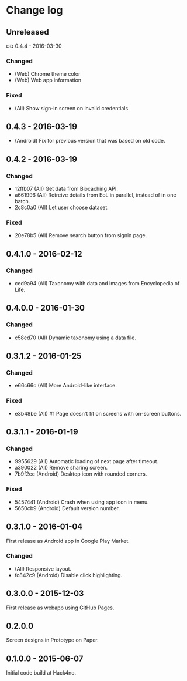 # Change log

## Unreleased

¤¤ 0.4.4 - 2016-03-30

### Changed
- (Web) Chrome theme color
- (Web) Web app information

### Fixed
- (All) Show sign-in screen on invalid credentials

## 0.4.3 - 2016-03-19

- (Android) Fix for previous version that was based on old code.

## 0.4.2 - 2016-03-19

### Changed
- 12ffb07 (All) Get data from Biocaching API.
- a661996 (All) Retreive details from EoL in parallel, instead of in one batch.
- 2c8c0a0 (All) Let user choose dataset.

### Fixed
- 20e78b5 (All) Remove search button from signin page.

## 0.4.1.0 - 2016-02-12

### Changed
- ced9a94 (All) Taxonomy with data and images from Encyclopedia of Life.

## 0.4.0.0 - 2016-01-30

### Changed
- c58ed70 (All) Dynamic taxonomy using a data file.

## 0.3.1.2 - 2016-01-25

### Changed
- e66c66c (All) More Android-like interface.

### Fixed
- e3b48be (All) #1 Page doesn't fit on screens with on-screen buttons. 

## 0.3.1.1 - 2016-01-19

### Changed
- 9955629 (All) Automatic loading of next page after timeout.
- a390022 (All) Remove sharing screen.
- 7b9f2cc (Android) Desktop icon with rounded corners.

### Fixed
- 5457441 (Android) Crash when using app icon in menu.
- 5650cb9 (Android) Default version number.

## 0.3.1.0 - 2016-01-04

First release as Android app in Google Play Market.

### Changed
- (All) Responsive layout.
- fc842c9 (Android) Disable click highlighting.

## 0.3.0.0 - 2015-12-03

First release as webapp using GitHub Pages.

## 0.2.0.0

Screen designs in Prototype on Paper.

## 0.1.0.0 - 2015-06-07

Initial code build at Hack4no.
